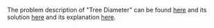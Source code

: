 The problem description of "Tree Diameter" can be found [here](https://leetcode.com/problems/tree-diameter/description/) 
and its solution [here](https://github.com/aurimas13/Solutions-To-Problems/blob/main/LeetCode/Python%20Solutions/Tree%20Diameter/tree.py)
and its explanation  [here](https://leetcode.com/problems/tree-diameter/solutions/3022995/python-solution-well-explained/).

